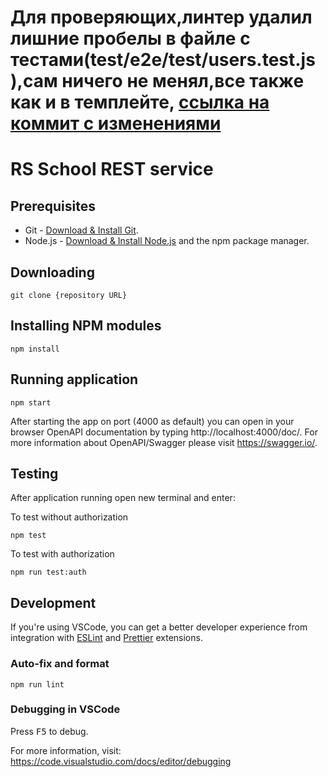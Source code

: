 # Для проверяющих,линтер удалил лишние пробелы в файле с тестами(test/e2e/test/users.test.js ),сам ничего не менял,все также как и в темплейте, [ссылка на коммит с изменениями](https://github.com/KirillKub/REST-service/commit/6b6c33a44866e2a05cbff38748bf91941e33e7a7#diff-6242c6756a7205ce1f11b199eafdad4b)

# RS School REST service

## Prerequisites

- Git - [Download & Install Git](https://git-scm.com/downloads).
- Node.js - [Download & Install Node.js](https://nodejs.org/en/download/) and the npm package manager.

## Downloading

```
git clone {repository URL}
```

## Installing NPM modules

```
npm install
```

## Running application

```
npm start
```

After starting the app on port (4000 as default) you can open
in your browser OpenAPI documentation by typing http://localhost:4000/doc/.
For more information about OpenAPI/Swagger please visit https://swagger.io/.

## Testing

After application running open new terminal and enter:

To test without authorization

```
npm test
```

To test with authorization

```
npm run test:auth
```

## Development

If you're using VSCode, you can get a better developer experience from integration with [ESLint](https://marketplace.visualstudio.com/items?itemName=dbaeumer.vscode-eslint) and [Prettier](https://marketplace.visualstudio.com/items?itemName=esbenp.prettier-vscode) extensions.

### Auto-fix and format

```
npm run lint
```

### Debugging in VSCode

Press <kbd>F5</kbd> to debug.

For more information, visit: https://code.visualstudio.com/docs/editor/debugging
